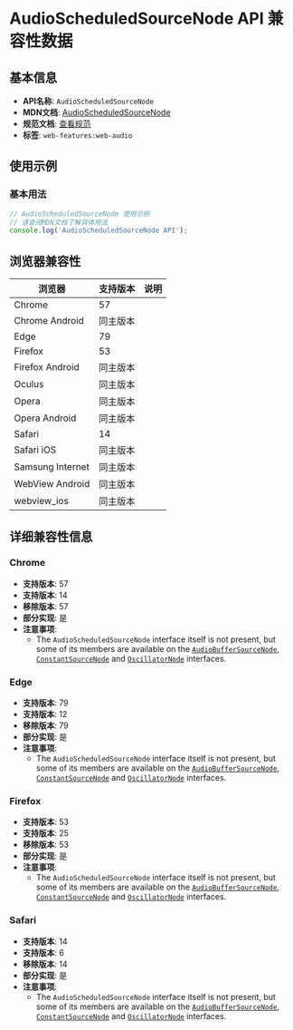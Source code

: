 # AudioScheduledSourceNode API 兼容性数据

## 基本信息

- **API名称**: `AudioScheduledSourceNode`
- **MDN文档**: [AudioScheduledSourceNode](https://developer.mozilla.org/docs/Web/API/AudioScheduledSourceNode)
- **规范文档**: [查看规范](https://webaudio.github.io/web-audio-api/#AudioScheduledSourceNode)
- **标签**: `web-features:web-audio`

## 使用示例

### 基本用法

```javascript
// AudioScheduledSourceNode 使用示例
// 请查阅MDN文档了解具体用法
console.log('AudioScheduledSourceNode API');
```

## 浏览器兼容性

| 浏览器 | 支持版本 | 说明 |
|--------|----------|------|
| Chrome | 57 |  |
| Chrome Android | 同主版本 |  |
| Edge | 79 |  |
| Firefox | 53 |  |
| Firefox Android | 同主版本 |  |
| Oculus | 同主版本 |  |
| Opera | 同主版本 |  |
| Opera Android | 同主版本 |  |
| Safari | 14 |  |
| Safari iOS | 同主版本 |  |
| Samsung Internet | 同主版本 |  |
| WebView Android | 同主版本 |  |
| webview_ios | 同主版本 |  |

## 详细兼容性信息

### Chrome

- **支持版本**: 57
- **支持版本**: 14
- **移除版本**: 57
- **部分实现**: 是
- **注意事项**:
  - The `AudioScheduledSourceNode` interface itself is not present, but some of its members are available on the [`AudioBufferSourceNode`](https://developer.mozilla.org/docs/Web/API/AudioBufferSourceNode), [`ConstantSourceNode`](https://developer.mozilla.org/docs/Web/API/ConstantSourceNode) and [`OscillatorNode`](https://developer.mozilla.org/docs/Web/API/OscillatorNode) interfaces.

### Edge

- **支持版本**: 79
- **支持版本**: 12
- **移除版本**: 79
- **部分实现**: 是
- **注意事项**:
  - The `AudioScheduledSourceNode` interface itself is not present, but some of its members are available on the [`AudioBufferSourceNode`](https://developer.mozilla.org/docs/Web/API/AudioBufferSourceNode), [`ConstantSourceNode`](https://developer.mozilla.org/docs/Web/API/ConstantSourceNode) and [`OscillatorNode`](https://developer.mozilla.org/docs/Web/API/OscillatorNode) interfaces.

### Firefox

- **支持版本**: 53
- **支持版本**: 25
- **移除版本**: 53
- **部分实现**: 是
- **注意事项**:
  - The `AudioScheduledSourceNode` interface itself is not present, but some of its members are available on the [`AudioBufferSourceNode`](https://developer.mozilla.org/docs/Web/API/AudioBufferSourceNode), [`ConstantSourceNode`](https://developer.mozilla.org/docs/Web/API/ConstantSourceNode) and [`OscillatorNode`](https://developer.mozilla.org/docs/Web/API/OscillatorNode) interfaces.

### Safari

- **支持版本**: 14
- **支持版本**: 6
- **移除版本**: 14
- **部分实现**: 是
- **注意事项**:
  - The `AudioScheduledSourceNode` interface itself is not present, but some of its members are available on the [`AudioBufferSourceNode`](https://developer.mozilla.org/docs/Web/API/AudioBufferSourceNode), [`ConstantSourceNode`](https://developer.mozilla.org/docs/Web/API/ConstantSourceNode) and [`OscillatorNode`](https://developer.mozilla.org/docs/Web/API/OscillatorNode) interfaces.

